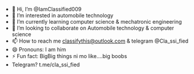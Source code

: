 - 👋 Hi, I’m @IamClassified009
- 👀 I’m interested in automobile technology
- 🌱 I’m currently learning computer science & mechatronic engineering
- 💞️ I’m looking to collaborate on Automobile technology & computer science
- 📫 How to reach me classifythis@outlook.com & telegram @Cla_ssi_fied
- 😄 Pronouns: I am him
- ⚡ Fun fact: BigBig things ni mo like....big boobs
- Telegram? t.me/cla_ssi_fied
<!---
IamClassified009/IamClassified009 is a ✨ special ✨ repository because its `README.md` (this file) appears on your GitHub profile.
You can click the Preview link to take a look at your changes.
--->
